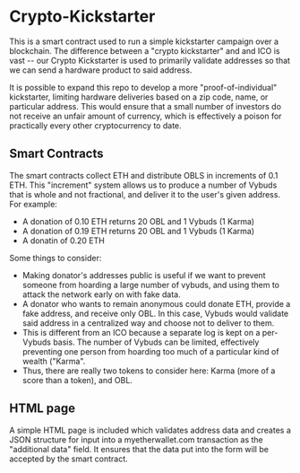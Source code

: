 # Crypto-Kickstarter
This is a smart contract used to run a simple kickstarter campaign over a blockchain. The difference between a "crypto kickstarter" and and ICO is vast -- our Crypto Kickstarter is used to primarily validate addresses so that we can send a hardware product to said address. 

It is possible to expand this repo to develop a more "proof-of-individual" kickstarter, limiting hardware deliveries based on a zip code, name, or particular address. This would ensure that a small number of investors do not receive an unfair amount of currency, which is effectively a poison for practically every other cryptocurrency to date.

## Smart Contracts
The smart contracts collect ETH and distribute OBLS in increments of 0.1 ETH. This "increment" system allows us to produce a number of Vybuds that is whole and not fractional, and deliver it to the user's given address. For example:
* 	A donation of 0.10 ETH returns 20 OBL and 1 Vybuds (1 Karma)
* 	A donation of 0.19 ETH returns 20 OBL and 1 Vybuds (1 Karma)
* 	A donatin of 0.20 ETH

Some things to consider:
* Making donator's addresses public is useful if we want to prevent someone from hoarding a large number of vybuds, and using them to attack the network early on with fake data.
* A donator who wants to remain anonymous could donate ETH, provide a fake address, and receive only OBL. In this case, Vybuds would validate said address in a centralized way and choose not to deliver to them.
* This is different from an ICO because a separate log is kept on a per-Vybuds basis. The number of Vybuds can be limited, effectively preventing one person from hoarding too much of a particular kind of wealth ("Karma".
* Thus, there are really two tokens to consider here: Karma (more of a score than a token), and OBL.

## HTML page
A simple HTML page is included which validates address data and creates a JSON structure for input into a myetherwallet.com transaction as the "additional data" field. It ensures that the data put into the form will be accepted by the smart contract. 
